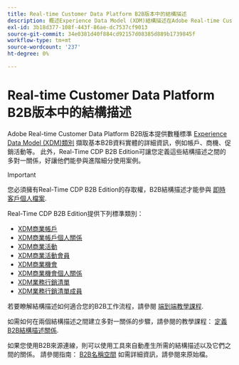 ```yaml
---
title: Real-time Customer Data Platform B2B版本中的結構描述
description: 概述Experience Data Model (XDM)結構描述在Adobe Real-time Customer Data Platform B2B版本中的角色。
exl-id: 3b18d377-108f-443f-86ae-dc7537cf9013
source-git-commit: 34e0381d40f884cd92157d08385d889b1739845f
workflow-type: tm+mt
source-wordcount: '237'
ht-degree: 0%

---
```


# Real-time Customer Data Platform B2B版本中的結構描述

Adobe Real-time Customer Data Platform B2B版本提供數種標準 [Experience Data Model (XDM)類別](../../xdm/schema/composition.md#class) 擷取基本B2B資料實體的詳細資訊，例如帳戶、商機、促銷活動等。 此外，Real-Time CDP B2B Edition可讓您定義這些結構描述之間的多對一關係，好讓他們能參與進階細分使用案例。

>[!IMPORTANT]
>
>您必須擁有Real-Time CDP B2B Edition的存取權，B2B結構描述才能參與 [即時客戶個人檔案](../../profile/home.md).

Real-Time CDP B2B Edition提供下列標準類別：

* [XDM商業帳戶](../../xdm/classes/b2b/business-account.md)
* [XDM商業帳戶個人關係](../../xdm/classes/b2b/business-account-person-relation.md)
* [XDM商業活動](../../xdm/classes/b2b/business-campaign.md)
* [XDM商業活動會員](../../xdm/classes/b2b/business-campaign-members.md)
* [XDM商業機會](../../xdm/classes/b2b/business-opportunity.md)
* [XDM商業機會個人關係](../../xdm/classes/b2b/business-opportunity-person-relation.md)
* [XDM業務行銷清單](../../xdm/classes/b2b/business-marketing-list.md)
* [XDM業務行銷清單成員](../../xdm/classes/b2b/business-marketing-list-members.md)

若要瞭解結構描述如何適合您的B2B工作流程，請參閱 [端到端教學課程](../b2b-tutorial.md).

如需如何在兩個結構描述之間建立多對一關係的步驟，請參閱的教學課程： [定義B2B結構描述關係](../../xdm/tutorials/relationship-b2b.md).

如果您使用B2B來源連線，則可以使用工具來自動產生所需的結構描述以及它們之間的關係。 請參閱指南： [B2B名稱空間](../../sources/connectors/adobe-applications/marketo/marketo-namespaces.md) 如需詳細資訊，請參閱來原始檔。
